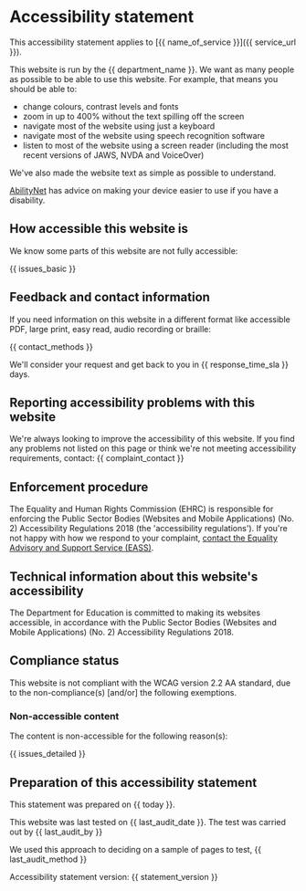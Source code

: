# Accessibility statement

This accessibility statement applies to [{{ name_of_service }}]({{ service_url }}).

This website is run by the {{ department_name }}. We want as many people as possible to be able to use this website. For example, that means you should be able to:

- change colours, contrast levels and fonts
- zoom in up to 400% without the text spilling off the screen
- navigate most of the website using just a keyboard
- navigate most of the website using speech recognition software
- listen to most of the website using a screen reader (including the most recent versions of JAWS, NVDA and VoiceOver)

We've also made the website text as simple as possible to understand.

[AbilityNet](https://mcmw.abilitynet.org.uk/) has advice on making your device easier to use if you have a disability.

## How accessible this website is

We know some parts of this website are not fully accessible:

{{ issues_basic }}

## Feedback and contact information

If you need information on this website in a different format like accessible PDF, large print, easy read, audio recording or braille:

{{ contact_methods }}

We'll consider your request and get back to you in {{ response_time_sla }} days.

## Reporting accessibility problems with this website

We're always looking to improve the accessibility of this website. If you find any problems not listed on this page or think we're not meeting accessibility requirements, contact: {{ complaint_contact }}

## Enforcement procedure

The Equality and Human Rights Commission (EHRC) is responsible for enforcing the Public Sector Bodies (Websites and Mobile Applications) (No. 2) Accessibility Regulations 2018 (the 'accessibility regulations'). If you're not happy with how we respond to your complaint, [contact the Equality Advisory and Support Service (EASS)](https://www.equalityadvisoryservice.com/).

## Technical information about this website's accessibility

The Department for Education is committed to making its websites accessible, in accordance with the Public Sector Bodies (Websites and Mobile Applications) (No. 2) Accessibility Regulations 2018.

## Compliance status

This website is not compliant with the WCAG version 2.2 AA standard, due to the non-compliance(s) [and/or] the following exemptions.

### Non-accessible content

The content is non-accessible for the following reason(s):

{{ issues_detailed }}

## Preparation of this accessibility statement

This statement was prepared on {{ today }}.

This website was last tested on {{ last_audit_date }}. The test was carried out by {{ last_audit_by }}

We used this approach to deciding on a sample of pages to test, {{ last_audit_method }}

Accessibility statement version: {{ statement_version }}